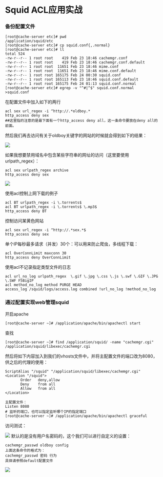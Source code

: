 # Squid ACL应用实战
### 备份配置文件

```
[root@cache-server etc]# pwd
/application/squid/etc
[root@cache-server etc]# cp squid.conf{,.normal}
[root@cache-server etc]# ll
total 524
-rw-r--r-- 1 root root    419 Feb 23 18:46 cachemgr.conf
-rw-r--r-- 1 root root    419 Feb 23 18:46 cachemgr.conf.default
-rw-r--r-- 1 root root  11651 Feb 23 18:46 mime.conf
-rw-r--r-- 1 root root  11651 Feb 23 18:46 mime.conf.default
-rw-r--r-- 1 root root 165175 Feb 24 00:30 squid.conf
-rw-r--r-- 1 root root 165113 Feb 23 18:46 squid.conf.default
-rw-r--r-- 1 root root 165175 Feb 24 01:13 squid.conf.normal
[root@cache-server etc]# egrep -v "^#|^$" squid.conf.normal >squid.conf
```
在配置文件中加入如下的两行

```
acl sex url_regex -i ^http://.*oldboy.*
http_access deny sex
##这里指的注意的是最下面有一个http_access deny all，这一条命令要放在deny all的前面。
```
然后我们再去访问有关于oldboy关键字的网站的时候就会得到如下的结果：

![](http://omk1n04i8.bkt.clouddn.com/17-3-28/60953621-file_1490695126385_4eba.jpg)

如果我想要禁用域名中包含某些字符串的网址的访问（这里要使用urlpath_regex）：

```
acl sex urlpath_regex archive
http_access deny sex
```
![](http://omk1n04i8.bkt.clouddn.com/17-3-28/57676733-file_1490695421051_178ac.jpg)

使用acl控制上网下载的例子

```
acl BT urlpath_regex -i \.torrents$
acl BT urlpath_regex -i \.torrents$ \.mp3$
http_access deny BT
```
控制访问某黄色网站

```
acl sex url_regex -i ^http://.*sex.*$
http_access deny sex
```
单个IP每秒最多请求（并发）30个：可以用来防止爬虫，多线程下载：

```
acl OverConnLimit maxconn 30
http_access deny OverConnLimit
```

使用acl不记录指定类型文件的日志
```
acl url_no_log urlpath_regex  \.gif \.jpg \.css \.js \.swf \.GIF \.JPG \.SWF F5BigIP
acl method_no_log method PURGE HEAD
access_log /squid/logs/access.log combined !url_no_log !method_no_log
```
### 通过配置实现web管理squid
开启apache
```
[root@cache-server ~]# /application/apache/bin/apachectl start
```
查找

```
[root@cache-server ~]# find /application/squid/ -name "cachemgr.cgi"
/application/squid/libexec/cachemgr.cgi
```
然后将如下内容加入到我们的vhosts文件中，并将主配置文件的端口改为8080，供之后的代理的使用：

```
ScriptAlias "/squid" "/application/squid/libexec/cachemgr.cgi"
<Location "/squid">
       Order   deny,allow
       Deny    from all
       Allow   from all
</Location>

主配置文件：
Listen 8080
# 监听的端口，也可以指定监听哪个IP的指定端口
[root@cache-server ~]# /application/apache/bin/apachectl graceful
```
访问测试：

![](http://omk1n04i8.bkt.clouddn.com/17-3-28/63067339-file_1490696766701_540.jpg)
默认的是没有用户名密码的，这个我们可以进行自定义的设置：

```
cachemgr_passwd oldboy config
上面这条命令的格式为：
cachemgr_passwd 密码 行为
具体请参照default配置文件
```

![](http://omk1n04i8.bkt.clouddn.com/17-3-28/47540237-file_1490696769379_112c1.jpg)
